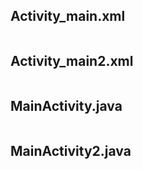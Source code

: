 Activity_main.xml
------------------
```

```
Activity_main2.xml
------------------
```

```
MainActivity.java
------------------
```

```
MainActivity2.java
------------------
```

```
